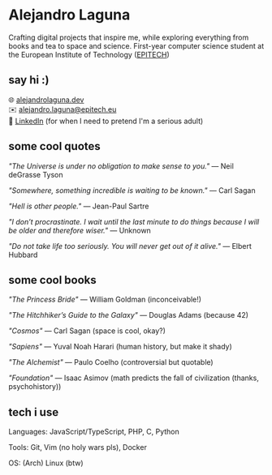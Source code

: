 # Alejandro Laguna

Crafting digital projects that inspire me, while exploring everything from books and tea to space and science. First-year computer science student at the European Institute of Technology ([EPITECH](https://www.epitech.eu/))

## say hi :)
🌐 [alejandrolaguna.dev](https://alejandrolaguna.dev)  
✉️ [alejandro.laguna@epitech.eu](mailto:alejandro.laguna@epitech.eu)  
👔 [LinkedIn](https://www.linkedin.com/in/alejandro-laguna-939687278/) (for when I need to pretend I'm a serious adult)

## some cool quotes
*"The Universe is under no obligation to make sense to you."* — Neil deGrasse Tyson

*"Somewhere, something incredible is waiting to be known."* — Carl Sagan

*"Hell is other people."* — Jean-Paul Sartre

*"I don’t procrastinate. I wait until the last minute to do things because I will be older and therefore wiser."* — Unknown

*"Do not take life too seriously. You will never get out of it alive."* — Elbert Hubbard


## some cool books
*"The Princess Bride"* — William Goldman (inconceivable!)

*"The Hitchhiker’s Guide to the Galaxy"* — Douglas Adams (because 42)

*"Cosmos"* — Carl Sagan (space is cool, okay?)

*"Sapiens"* — Yuval Noah Harari (human history, but make it shady)

*"The Alchemist"* — Paulo Coelho (controversial but quotable)

*"Foundation"* — Isaac Asimov (math predicts the fall of civilization (thanks, psychohistory))


## tech i use
Languages: JavaScript/TypeScript, PHP, C, Python

Tools: Git, Vim (no holy wars pls), Docker

OS: (Arch) Linux (btw)
